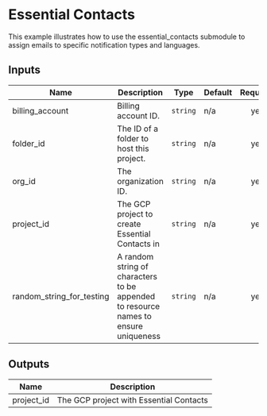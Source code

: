 # Essential Contacts

This example illustrates how to use the essential_contacts submodule to assign emails to specific notification types and languages.

<!-- BEGINNING OF PRE-COMMIT-TERRAFORM DOCS HOOK -->
## Inputs

| Name | Description | Type | Default | Required |
|------|-------------|------|---------|:--------:|
| billing\_account | Billing account ID. | `string` | n/a | yes |
| folder\_id | The ID of a folder to host this project. | `string` | n/a | yes |
| org\_id | The organization ID. | `string` | n/a | yes |
| project\_id | The GCP project to create Essential Contacts in | `string` | n/a | yes |
| random\_string\_for\_testing | A random string of characters to be appended to resource names to ensure uniqueness | `string` | n/a | yes |

## Outputs

| Name | Description |
|------|-------------|
| project\_id | The GCP project with Essential Contacts |

<!-- END OF PRE-COMMIT-TERRAFORM DOCS HOOK -->
